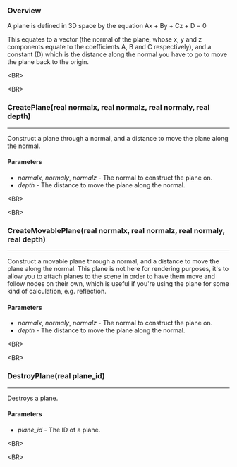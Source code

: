 ### Overview ###
A plane is defined in 3D space by the equation Ax + By + Cz + D = 0

This equates to a vector (the normal of the plane, whose x, y and z components equate to the coefficients A, B and C respectively), and a constant (D) which is the distance along the normal you have to go to move the plane back to the origin.


&lt;BR&gt;




&lt;BR&gt;


### CreatePlane(real normalx, real normalz, real normaly, real depth) ###

---

Construct a plane through a normal, and a distance to move the plane along the normal.
#### Parameters ####
  * _normalx_, _normaly_, _normalz_ - The normal to construct the plane on.
  * _depth_ - The distance to move the plane along the normal.


&lt;BR&gt;




&lt;BR&gt;


### CreateMovablePlane(real normalx, real normalz, real normaly, real depth) ###

---

Construct a movable plane through a normal, and a distance to move the plane along the normal.
This plane is not here for rendering purposes, it's to allow you to attach planes to the scene in order to have them move and follow nodes on their own, which is useful if you're using the plane for some kind of calculation, e.g. reflection.
#### Parameters ####
  * _normalx_, _normaly_, _normalz_ - The normal to construct the plane on.
  * _depth_ - The distance to move the plane along the normal.


&lt;BR&gt;




&lt;BR&gt;


### DestroyPlane(real plane\_id) ###

---

Destroys a plane.
#### Parameters ####
  * _plane\_id_ - The ID of a plane.


&lt;BR&gt;




&lt;BR&gt;

